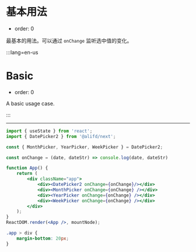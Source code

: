 # 基本用法

-   order: 0

最基本的用法。可以通过 `onChange` 监听选中值的变化。

:::lang=en-us

# Basic

-   order: 0

A basic usage case.

:::

---

```jsx
import { useState } from 'react';
import { DatePicker2 } from '@alifd/next';

const { MonthPicker, YearPicker, WeekPicker } = DatePicker2;

const onChange = (date, dateStr) => console.log(date, dateStr)

function App() {
    return (
        <div className="app">
            <div><DatePicker2 onChange={onChange}/></div>
            <div><MonthPicker onChange={onChange} /></div>
            <div><YearPicker onChange={onChange} /></div>
            <div><WeekPicker onChange={onChange} /></div>
        </div>
    );
}
ReactDOM.render(<App />, mountNode);
```

```css
.app > div {
    margin-bottom: 20px;
}
```
